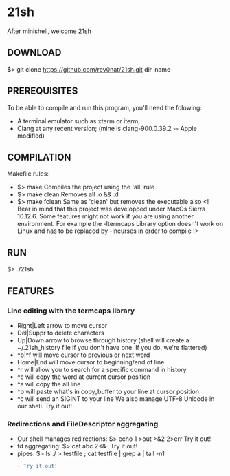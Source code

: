 # 21sh
  After minishell, welcome 21sh

## DOWNLOAD
  $> git clone https://github.com/rev0nat/21sh.git dir_name
 
## PREREQUISITES
  To be able to compile and run this program, you'll need the folowing:
  - A terminal emulator such as xterm or iterm;
  - Clang at any recent version; (mine is clang-900.0.39.2 -- Apple modified)

## COMPILATION
  Makefile rules:
  - $> make
      Compiles the project using the 'all' rule
  - $> make clean
      Removes all .o && .d
  - $> make fclean
      Same as 'clean' but removes the executable also
  <! Bear in mind that this project was developped under MacOs Sierra 10.12.6.
  Some features might not work if you are using another environment.
  For example the -ltermcaps Library option doesn't work on Linux and has to be replaced by -lncurses in order to compile !>
  
## RUN
  $> ./21sh
  
## FEATURES
### Line editing with the termcaps library
  - Right|Left arrow to move cursor
  - Del|Suppr to delete characters
  - Up|Down arrow to browse through history (shell will create a ~/.21sh_history file if you don't have one. If you do, we're flattered)
  - ^b|^f will move cursor to previous or next word
  - Home|End will move cursor to beginning/end of line
  - ^r will allow you to search for a specific command in history
  - ^c will copy the word at current cursor position
  - ^a will copy the all line
  - ^p will paste what's in copy_buffer to your line at cursor position
  - ^c will send an SIGINT to your line
  We also manage UTF-8 Unicode in our shell. Try it out!
### Redirections and FileDescriptor aggregating
  - Our shell manages redirections:
    $> echo 1 >out >&2 2>err
      Try it out!
  - fd aggregating:
    $> cat abc 2<&-
      Try it out!
  - pipes:
    $> ls ./ > testfile ; cat testfile | grep a | tail -n1
    ```diff
    - Try it out!
    ```
